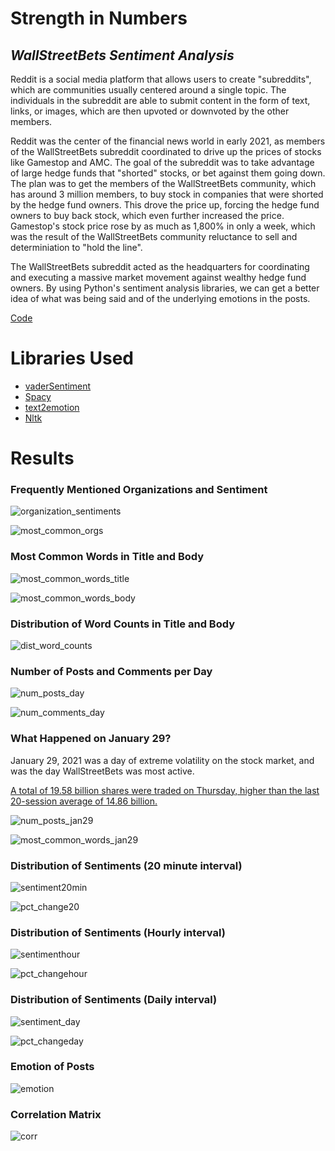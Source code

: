 # **Strength in Numbers**

## *WallStreetBets Sentiment Analysis*

Reddit is a social media platform that allows users to create "subreddits", which are communities usually centered around a single topic. The individuals in the subreddit are able to submit content in the form of text, links, or images, which are then upvoted or downvoted by the other members. 



Reddit was the center of the financial news world in early 2021, as members of the WallStreetBets subreddit coordinated to drive up the prices of stocks like Gamestop and AMC. The goal of the subreddit was to take advantage of large hedge funds that "shorted" stocks, or bet against them going down. The plan was to get the members of the WallStreetBets community, which has around 3 million members, to buy stock in companies that were shorted by the hedge fund owners. This drove the price up, forcing the hedge fund owners to buy back stock, which even further increased the price. Gamestop's stock price rose by as much as 1,800% in only a week, which was the result of the WallStreetBets community reluctance to sell and determiniation to "hold the line".

The WallStreetBets subreddit acted as the headquarters for coordinating and executing a massive market movement against wealthy hedge fund owners. By using Python's sentiment analysis libraries, we can get a better idea of what was being said and of the underlying emotions in the posts. 

[Code](https://github.com/carrnick/PersonalProjects/blob/main/DataScience/WSBSentimentAnalysis/wsbets.ipynb)

# Libraries Used 

- [vaderSentiment](https://pypi.org/project/vaderSentiment/) 
- [Spacy](https://spacy.io/)
- [text2emotion](https://pypi.org/project/text2emotion/)
- [Nltk](https://www.nltk.org/)

# Results 

### Frequently Mentioned Organizations and Sentiment

![organization_sentiments](https://user-images.githubusercontent.com/70597605/107979493-a3414380-6f8c-11eb-812e-a2945feaba85.png)

![most_common_orgs](https://user-images.githubusercontent.com/70597605/107979476-9f152600-6f8c-11eb-9d81-d9f50b13b9b1.png)

### Most Common Words in Title and Body

![most_common_words_title](https://user-images.githubusercontent.com/70597605/107979488-a2a8ad00-6f8c-11eb-82dd-b7e158bf62f9.png)

![most_common_words_body](https://user-images.githubusercontent.com/70597605/107979478-9f152600-6f8c-11eb-9d72-8f8f3fefdda4.png)

### Distribution of Word Counts in Title and Body

![dist_word_counts](https://user-images.githubusercontent.com/70597605/107979474-9f152600-6f8c-11eb-85bc-b9c653e7a3e7.png)

### Number of Posts and Comments per Day

![num_posts_day](https://user-images.githubusercontent.com/70597605/107979491-a2a8ad00-6f8c-11eb-95d1-13696cf6202e.png)

![num_comments_day](https://user-images.githubusercontent.com/70597605/107979489-a2a8ad00-6f8c-11eb-9b4c-7cb09b95f878.png)

### What Happened on January 29?

January 29, 2021 was a day of extreme volatility on the stock market, and was the day WallStreetBets was most active.

[A total of 19.58 billion shares were traded on Thursday, higher than the last 20-session average of 14.86 billion.](https://finance.yahoo.com/news/stock-market-news-jan-29-143602336.html#:~:text=A%20total%20of%2019.58%20billion,1%20ratio%20favored%20advancing%20issues.)

![num_posts_jan29](https://user-images.githubusercontent.com/70597605/107979492-a2a8ad00-6f8c-11eb-9da1-4818e5e1850e.png)

![most_common_words_jan29](https://user-images.githubusercontent.com/70597605/107979480-9f152600-6f8c-11eb-9cef-5e4204d94161.png)

### Distribution of Sentiments (20 minute interval)

![sentiment20min](https://user-images.githubusercontent.com/70597605/107979505-a76d6100-6f8c-11eb-92bc-242cd456eb96.png)

![pct_change20](https://user-images.githubusercontent.com/70597605/107979834-3ed2b400-6f8d-11eb-884b-368563059a26.png)

### Distribution of Sentiments (Hourly interval)

![sentimenthour](https://user-images.githubusercontent.com/70597605/107979509-a76d6100-6f8c-11eb-89da-6d70e335eb5e.png)

![pct_changehour](https://user-images.githubusercontent.com/70597605/107979838-3f6b4a80-6f8d-11eb-8569-1331d7480c55.png)

### Distribution of Sentiments (Daily interval)

![sentiment_day](https://user-images.githubusercontent.com/70597605/107979494-a50b0700-6f8c-11eb-9aee-91038e8c14f9.png)

![pct_changeday](https://user-images.githubusercontent.com/70597605/107979840-4003e100-6f8d-11eb-987b-35df23b90de4.png)

### Emotion of Posts 

![emotion](https://user-images.githubusercontent.com/70597605/107979475-9f152600-6f8c-11eb-8c82-bcde476650de.png)

### Correlation Matrix 

![corr](https://user-images.githubusercontent.com/70597605/107979473-9e7c8f80-6f8c-11eb-9c73-e2a77a156a22.png)
